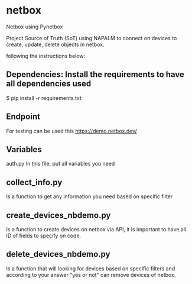 # netbox

Netbox using Pynetbox

Project Source of Truth (SoT) using NAPALM to connect on devices to create, update, delete objects in netbox. 

following the instructions below:

## Dependencies: Install the requirements to have all dependencies used

$ pip install -r requirements.txt

## Endpoint

For testing can be used this https://demo.netbox.dev/

## Variables

auth.py
In this file, put all variables you need

## collect_info.py
Is a function to get any information you need based on specific filter

## create_devices_nbdemo.py
Is a function to create devices on netbox via API, it is important to have all ID of fields to specify on code.

## delete_devices_nbdemo.py
Is a function that will looking for devices based on specific filters and according to your answer "yes or not" can remove devices of netbox.